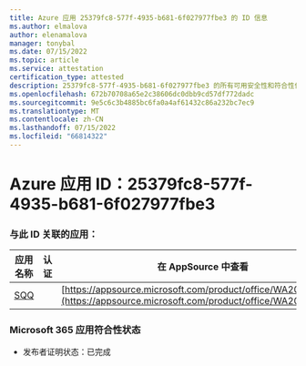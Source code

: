```yaml
---
title: Azure 应用 25379fc8-577f-4935-b681-6f027977fbe3 的 ID 信息
ms.author: elmalova
author: elenamalova
manager: tonybal
ms.date: 07/15/2022
ms.topic: article
ms.service: attestation
certification_type: attested
description: 25379fc8-577f-4935-b681-6f027977fbe3 的所有可用安全性和符合性信息。
ms.openlocfilehash: 672b70708a65e2c38606dc0dbb9cd57df772dadc
ms.sourcegitcommit: 9e5c6c3b4885bc6fa0a4af61432c86a232bc7ec9
ms.translationtype: MT
ms.contentlocale: zh-CN
ms.lasthandoff: 07/15/2022
ms.locfileid: "66814322"
---
```

# <a name="azure-app-id-25379fc8-577f-4935-b681-6f027977fbe3"></a>Azure 应用 ID：25379fc8-577f-4935-b681-6f027977fbe3


### <a name="apps-associated-with-this-id"></a>与此 ID 关联的应用：
| **应用名称** | **认证** | **在 AppSource 中查看** |
|--------------|---------------|-----------------------|
| [SQQ](../forward/WA200002978.md) |  | [https://appsource.microsoft.com/product/office/WA200002978](https://appsource.microsoft.com/product/office/WA200002978) |

### <a name="microsoft-365-app-compliance-status"></a>Microsoft 365 应用符合性状态
- 发布者证明状态：已完成
